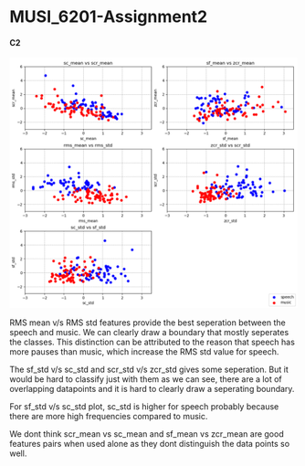 # MUSI_6201-Assignment2

#### C2
![Plots](plots.png)


RMS mean v/s RMS std features provide the best seperation between the speech and music. We can clearly draw a boundary that mostly seperates the classes. This distinction can be attributed to the reason that speech has more pauses than music, which increase the RMS std value for speech.

The sf_std v/s sc_std and scr_std v/s zcr_std gives some seperation. But it would be hard to classify just with them as we can see, there are a lot of overlapping datapoints and it is hard to clearly draw a seperating boundary.

For sf_std v/s sc_std plot, sc_std is higher for speech probably because there are more high frequencies compared to music.

We dont think scr_mean vs sc_mean and sf_mean vs zcr_mean are good features pairs when used alone as they dont distinguish the data points so well.

